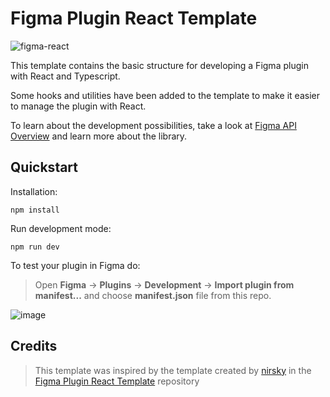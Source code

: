 # Figma Plugin React Template

![figma-react](https://github.com/user-attachments/assets/cdb3e14f-2ecf-4d37-9fe3-8d83b6bf7f14)

This template contains the basic structure for developing a Figma plugin with React and Typescript.

Some hooks and utilities have been added to the template to make it easier to manage the plugin with React.

To learn about the development possibilities, take a look at [Figma API Overview](https://www.figma.com/plugin-docs/api/api-overview/) and learn more about the library.

## Quickstart

Installation:

```shell
npm install
```

Run development mode:

```shell
npm run dev
```

To test your plugin in Figma do:

> Open **Figma** → **Plugins** → **Development** → **Import plugin from manifest...** and choose **manifest.json** file from this repo.

![image](https://github.com/user-attachments/assets/a763a67d-8d9f-4919-98bb-46c698192e18)

## Credits

> This template was inspired by the template created by [nirsky](https://github.com/nirsky) in the [Figma Plugin React Template](https://github.com/nirsky/figma-plugin-react-template) repository
